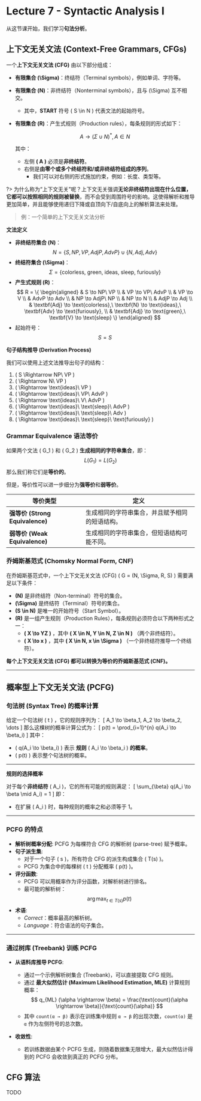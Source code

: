 # Lecture 7 - Syntactic Analysis I

从这节课开始，我们学习**句法分析**。



## **上下文无关文法 (Context-Free Grammars, CFGs)**

一个**上下文无关文法 (CFG)** 由以下部分组成：

- **有限集合 \(\Sigma\)**：终结符（Terminal symbols），例如单词、字符等。
- **有限集合 \(N\)**：非终结符（Nonterminal symbols），且与 \(\Sigma\) 互不相交。
  - 其中，**START** 符号 \( S \in N \) 代表文法的起始符号。
- **有限集合 \(R\)**：产生式规则（Production rules），每条规则的形式如下：
  
  $$
  A \to (\Sigma \cup N)^*, A \in N
  $$

  其中：
  - 左侧 **\( A \)** 必须是**非终结符**。
  - 右侧是**由零个或多个终结符和/或非终结符组成的序列**。
    - 我们可以对右侧的形式施加约束，例如：长度、类型等。

?> 为什么称为“上下文无关”呢？上下文无关强调**无论非终结符出现在什么位置，它都可以按照相同的规则被替换**，而不会受到周围符号的影响。这使得解析和推导更加简单，并且能够使用递归下降或自顶向下/自底向上的解析算法来处理。

> 例：一个简单的上下文无关文法分析

**文法定义**
- **非终结符集合 \(N\)**：
  $$
  N = \{ S, NP, VP, AdjP, AdvP \} \cup \{ N, Adj, Adv \}
  $$
- **终结符集合 \(\Sigma\)**：
  $$
  \Sigma = \{ \text{colorless, green, ideas, sleep, furiously} \}
  $$
- **产生式规则 \(R\)**：
  $$
  R = \{
  \begin{aligned}
  & S \to NP\ VP \\
  & VP \to VP\ AdvP \\
  & VP \to V \\
  & AdvP \to Adv \\
  & NP \to AdjP\ NP \\
  & NP \to N \\
  & AdjP \to Adj \\
  & \textbf{Adj} \to \text{colorless},\ \textbf{N} \to \text{ideas},\ \textbf{Adv} \to \text{furiously}, \\
  & \textbf{Adj} \to \text{green},\ \textbf{V} \to \text{sleep}
  \}
  \end{aligned}
  $$
- 起始符号：
  $$
  S = S
  $$

**句子结构推导 (Derivation Process)**

我们可以使用上述文法推导出句子的结构：
1. \( S \Rightarrow NP\ VP \)
2. \( \Rightarrow N\ VP \)
3. \( \Rightarrow \text{ideas}\ VP \)
4. \( \Rightarrow \text{ideas}\ VP\ AdvP \)
5. \( \Rightarrow \text{ideas}\ V\ AdvP \)
6. \( \Rightarrow \text{ideas}\ \text{sleep}\ AdvP \)
7. \( \Rightarrow \text{ideas}\ \text{sleep}\ Adv \)
8. \( \Rightarrow \text{ideas}\ \text{sleep}\ \text{furiously} \)


### Grammar Equivalence 语法等价

如果两个文法 \( G_1 \) 和 \( G_2 \) **生成相同的字符串集合**，即：
$$
L(G_1) = L(G_2)
$$
那么我们称它们是**等价的**。

但是，等价性可以进一步细分为**强等价**和**弱等价**。

| **等价类型** | **定义** |
|-------------|---------|
| **强等价 (Strong Equivalence)** | 生成相同的字符串集合，并且赋予相同的短语结构。 |
| **弱等价 (Weak Equivalence)** | 生成相同的字符串集合，但短语结构可能不同。 |

### 乔姆斯基范式 (Chomsky Normal Form, CNF)

在乔姆斯基范式中，一个上下文无关文法 (CFG)  \( G = (N, \Sigma, R, S) \) 需要满足以下条件：

- **\(N\)** 是非终结符（Non-terminal）符号的集合。
- **\(\Sigma\)** 是终结符（Terminal）符号的集合。
- **\(S \in N\)** 是唯一的开始符号（Start Symbol）。
- **\(R\)** 是一组产生规则（Production Rules），每条规则必须符合以下两种形式之一：
  - **\( X \to YZ \)** ，其中 **\( X \in N, Y \in N, Z \in N \)** （两个非终结符）。
  - **\( X \to x \)** ，其中 **\( X \in N, x \in \Sigma \)** （一个非终结符推导一个终结符）。

**每个上下文无关文法 (CFG) 都可以转换为等价的乔姆斯基范式 (CNF)。**

---

## 概率型上下文无关文法 (PCFG)

### 句法树 (Syntax Tree) 的概率计算

给定一个句法树 \( t \) ，它的规则序列为：
\[
A_1 \to \beta_1, A_2 \to \beta_2, \dots
\]
那么这棵树的概率计算公式为：
\[
p(t) = \prod_{i=1}^{n} q(A_i \to \beta_i)
\]
其中：
- \( q(A_i \to \beta_i) \) 表示 **规则** \( A_i \to \beta_i \) **的概率**。
- \( p(t) \) 表示整个句法树的概率。

---

**规则的选择概率**

对于每个**非终结符** \( A_i \)，它的所有可能的规则满足：
\[
\sum_{\beta} q(A_i \to \beta \mid A_i) = 1
\]
即：
- 在扩展 \( A_i \) 时，每种规则的概率之和必须等于 1。

---

### PCFG 的特点

- **解析树概率分配**: PCFG 为每棵符合 CFG 的解析树 (parse-tree) 赋予概率。
- **句子派生集**:
  - 对于一个句子 \( s \)，所有符合 CFG 的派生构成集合 \( T(s) \)。
  - PCFG 为集合中的每棵树 \( t \) 分配概率 \( p(t) \)。
- **评分函数**:
  - PCFG 可以用概率作为评分函数，对解析树进行排名。
  - 最可能的解析树：
    $$
    \arg \max_{t \in T(s)} p(t)
    $$
- **术语**:
  - *Correct*：概率最高的解析树。
  - *Language*：符合语法的句子集合。

---

### 通过树库 (Treebank) 训练 PCFG
- **从语料库推导 PCFG**:
  - 通过一个示例解析树集合 (Treebank)，可以直接提取 CFG 规则。
  - 通过 **最大似然估计 (Maximum Likelihood Estimation, MLE)** 计算规则概率：
    $$
    q_{ML} (\alpha \rightarrow \beta) = \frac{\text{count}(\alpha \rightarrow \beta)}{\text{count}(\alpha)}
    $$
  - 其中 `count(α → β)` 表示在训练集中规则 `α → β` 的出现次数，`count(α)` 是 `α` 作为左侧符号的总次数。

- **收敛性**:
  - 若训练数据由某个 PCFG 生成，则随着数据集无限增大，最大似然估计得到的 PCFG 会收敛到真正的 PCFG 分布。

## CFG 算法
TODO
